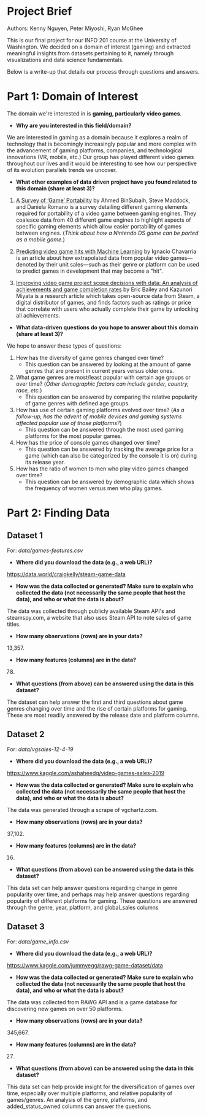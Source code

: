 # Project Brief

Authors: Kenny Nguyen, Peter Miyoshi, Ryan McGhee

This is our final project for our INFO 201 course at the University of Washington. We decided on a domain of interest (gaming) and extracted meaningful insights from datasets pertaining to it, namely through visualizations and data science fundamentals.

Below is a write-up that details our process through questions and answers.

# Part 1: Domain of Interest
The domain we're interested in is **gaming, particularly video games**.

- **Why are you interested in this field/domain?**

We are interested in gaming as a domain because it explores a realm of technology that is becomingly increasingly popular and more complex with the advancement of gaming platforms, companies, and technological innovations (VR, mobile, etc.) Our group has played different video games throughout our lives and it would be interesting to see how our perspective of its evolution parallels trends we uncover.

- **What other examples of data driven project have you found related to this domain (share at least 3)?**

1. [A Survey of ‘Game’ Portability](http://citeseerx.ist.psu.edu/viewdoc/download?doi=10.1.1.303.2716&rep=rep1&type=pdf) by Ahmed BinSubaih, Steve Maddock, and Daniela Romano is a survey detailing different gaming elements required for portability of a video game between gaming engines. They coalesce data from 40 different game engines to highlight aspects of specific gaming elements which allow easier portability of games between engines. (_Think about how a Nintendo DS game can be ported as a mobile game._)

2. [Predicting video game hits with Machine Learning](https://towardsdatascience.com/predicting-hit-video-games-with-ml-1341bd9b86b0) by Ignacio Chavarria is an article about how extrapolated data from popular video games—denoted by their unit sales—such as their genre or platform can be used to predict games in development that may become a "hit".

3. [Improving video game project scope decisions with data: An analysis of achievements and game completion rates](https://www.sciencedirect.com/science/article/abs/pii/S1875952118300181) by Eric Bailey and Kazunori Miyata is a research article which takes open-source data from Steam, a digital distributor of games, and finds factors such as ratings or price that correlate with users who actually complete their game by unlocking all achievements.

- **What data-driven questions do you hope to answer about this domain (share at least 3)?**

We hope to answer these types of questions:

1. How has the diversity of game genres changed over time?
    - This question can be answered by looking at the amount of game genres that are present in current years versus older ones.
2. What game genres are most/least popular with certain age groups or over time? (_Other demographic factors can include gender, country, race, etc._)
    - This question can be answered by comparing the relative popularity of game genres with defined age groups.
3. How has use of certain gaming platforms evolved over time? (_As a follow-up, has the advent of mobile devices and gaming systems affected popular use of those platforms?_)
    - This question can be answered through the most used gaming platforms for the most popular games.
4. How has the price of console games changed over time?
    - This question can be answered by tracking the average price for a game (which can also be categorized by the console it is on) during its release year.
5. How has the ratio of women to men who play video games changed over time?
    - This question can be answered by demographic data which shows the frequency of women versus men who play games.

# Part 2: Finding Data

Dataset 1
---
For: _data/games-features.csv_

- **Where did you download the data (e.g., a web URL)?**

https://data.world/craigkelly/steam-game-data

- **How was the data collected or generated? Make sure to explain who collected the data (not necessarily the same people that host the data), and who or what the data is about?**

The data was collected through publicly available Steam API's and steamspy.com, a website that also uses Steam API to note sales of game titles.

- **How many observations (rows) are in your data?**

13,357.

- **How many features (columns) are in the data?**

78.

- **What questions (from above) can be answered using the data in this dataset?**

The dataset can help answer the first and third questions about game genres changing over time and the rise of certain platforms for gaming. These are most readily answered by the release date and platform columns.

Dataset 2
---
For: _data/vgsales-12-4-19_

- **Where did you download the data (e.g., a web URL)?**

https://www.kaggle.com/ashaheedq/video-games-sales-2019

- **How was the data collected or generated? Make sure to explain who collected the data (not necessarily the same people that host the data), and who or what the data is about?**

The data was generated through a scrape of vgchartz.com.

- **How many observations (rows) are in your data?**

37,102.

- **How many features (columns) are in the data?**

16.

- **What questions (from above) can be answered using the data in this dataset?**

This data set can help answer questions regarding change in genre popularity over time, and perhaps may help answer questions regarding popularity of different platforms for gaming. These questions are answered through the genre, year, platform, and global_sales columns

Dataset 3
---
For: _data/game_info.csv_

- **Where did you download the data (e.g., a web URL)?**

https://www.kaggle.com/jummyegg/rawg-game-dataset/data

- **How was the data collected or generated? Make sure to explain who collected the data (not necessarily the same people that host the data), and who or what the data is about?**

The data was collected from RAWG API and is a game database for discovering new games on over 50 platforms.

- **How many observations (rows) are in your data?**

345,667.

- **How many features (columns) are in the data?**

27.

- **What questions (from above) can be answered using the data in this dataset?**

This data set can help provide insight for the diversification of games over time, especially over multiple platforms, and relative popularity of games/genres. An analysis of the genre, platforms, and added_status_owned columns can answer the questions.
